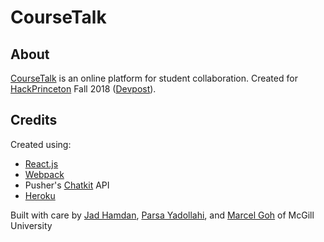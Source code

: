 # CourseTalk

## About
[CourseTalk](https://course-talk.herokuapp.com) is an online platform for student collaboration. Created for [HackPrinceton](https://hackprinceton.com) Fall 2018 ([Devpost](https://devpost.com/software/coursetalk)).
## Credits
Created using:
+ [React.js](https://reactjs.org)
+ [Webpack](https://webpack.js.org)
+ Pusher's [Chatkit](https://pusher.com/chatkit/) API
+ [Heroku](https://dashboard.heroku.com/)

Built with care by [Jad Hamdan](https://github.com/JadHamdan), [Parsa Yadollahi](https://github.com/ParsaYadollahi), and [Marcel Goh](https://github.com/marcelgoh) of McGill University

